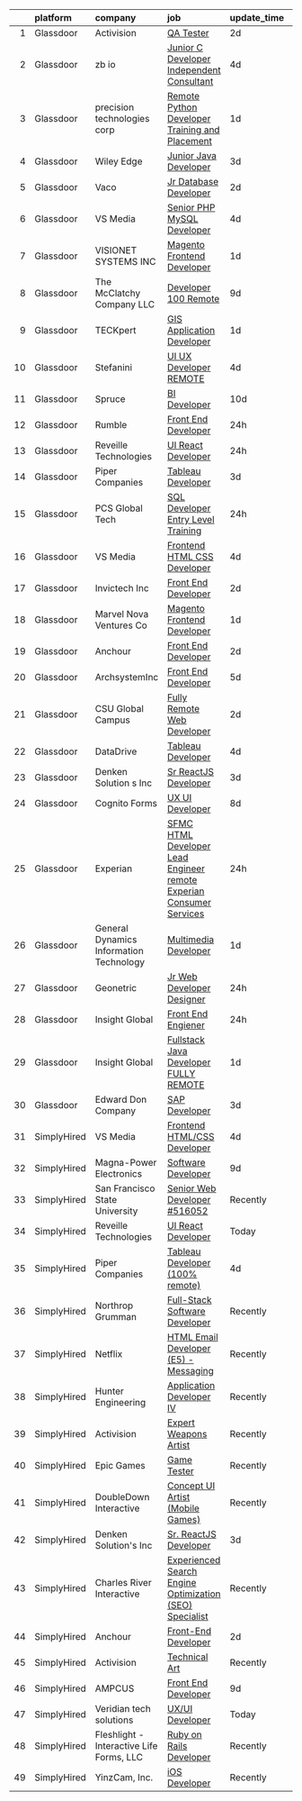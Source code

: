 

|    | platform    | company                                  | job                                                                                                                                                                                                                                                                                                                                                                                                                                                                                                                                                                                                                                                                                                                                                                                                                                                                                                           | update_time   | location                          |
|---:|:------------|:-----------------------------------------|:--------------------------------------------------------------------------------------------------------------------------------------------------------------------------------------------------------------------------------------------------------------------------------------------------------------------------------------------------------------------------------------------------------------------------------------------------------------------------------------------------------------------------------------------------------------------------------------------------------------------------------------------------------------------------------------------------------------------------------------------------------------------------------------------------------------------------------------------------------------------------------------------------------------|:--------------|:----------------------------------|
|  1 | Glassdoor   | Activision                               | [QA Tester](https://www.glassdoor.com/partner/jobListing.htm?pos=119&ao=1136043&s=58&guid=000001834a37cca39f917d13d631f6da&src=GD_JOB_AD&t=SR&vt=w&cs=1_ecb9f6ad&cb=1663397514725&jobListingId=1008141043234&jrtk=3-0-1gd53fj68jm6b801-1gd53fj6qjm7r800-ccb19dafc5604c55-)                                                                                                                                                                                                                                                                                                                                                                                                                                                                                                                                                                                                                                    | 2d            | Carlsbad, CA                      |
|  2 | Glassdoor   | zb io                                    | [Junior C   Developer  Independent Consultant ](https://www.glassdoor.com/partner/jobListing.htm?pos=120&ao=1136043&s=58&guid=000001834a37cca39f917d13d631f6da&src=GD_JOB_AD&t=SR&vt=w&ea=1&cs=1_1be39d12&cb=1663397514725&jobListingId=1008134985674&jrtk=3-0-1gd53fj68jm6b801-1gd53fj6qjm7r800-5c2c2082a66a5154-)                                                                                                                                                                                                                                                                                                                                                                                                                                                                                                                                                                                           | 4d            | Remote                            |
|  3 | Glassdoor   | precision technologies corp              | [Remote Python Developer Training and Placement](https://www.glassdoor.com/partner/jobListing.htm?pos=108&ao=1136043&s=58&guid=000001834a37cca39f917d13d631f6da&src=GD_JOB_AD&t=SR&vt=w&ea=1&cs=1_9a12ce20&cb=1663397514723&jobListingId=1008142483787&jrtk=3-0-1gd53fj68jm6b801-1gd53fj6qjm7r800-bf261e198c7c5ed4-)                                                                                                                                                                                                                                                                                                                                                                                                                                                                                                                                                                                          | 1d            | Remote                            |
|  4 | Glassdoor   | Wiley Edge                               | [Junior Java Developer](https://www.glassdoor.com/partner/jobListing.htm?pos=112&ao=1136043&s=58&guid=000001834a37cca39f917d13d631f6da&src=GD_JOB_AD&t=SR&vt=w&ea=1&cs=1_653adb29&cb=1663397514723&jobListingId=1008136899544&jrtk=3-0-1gd53fj68jm6b801-1gd53fj6qjm7r800-94c7f884cef34dfb-)                                                                                                                                                                                                                                                                                                                                                                                                                                                                                                                                                                                                                   | 3d            | Remote                            |
|  5 | Glassdoor   | Vaco                                     | [Jr  Database Developer](https://www.glassdoor.com/partner/jobListing.htm?pos=105&ao=1110586&s=58&guid=000001834a37cca39f917d13d631f6da&src=GD_JOB_AD&t=SR&vt=w&ea=1&cs=1_f7754e2d&cb=1663397514722&jobListingId=1008139274684&cpc=9908D8D4413DBB8A&jrtk=3-0-1gd53fj68jm6b801-1gd53fj6qjm7r800-e96d16565c49d3c4--6NYlbfkN0D_sybMACCpf9B-677oK5j6rPldVB6BlrVvFjO_o-GJZbzuF-qh4PxErFUqfUsv_6sJBqOY3Tzj9lvq_Q6twrvwwGutYbj7HwcppQBXu6U9nnN99q7ZoFWHq6jrsN6oRsGimPHQVYNxZXwA9Q-T-0BlPpuYrj0DbQoGzEHPIefGBKYIMObiw2uJ6Bd5Ti0qFWt2WVA1u9FVqp4j_ZQ-oRpUTFig0olBuMXDxug8b7IRzDGgGTLBFRHawEocE8bKOI3e8sUZGlHs6VobGhVJR5HD2g_GFw2i3gvDwOQhDvoTBzkOgHs-QWyC3ygDJ4qRRdMjl2Q6yATAU4c3WwQ2JUA7gdbBo04HpWaa_pg8tAAbLPi913aoUgDWDhNd5Dl3neIAIyNTDQNnQ5VnPhxvauaZUIBOfr6_lLj6cZVctuvmyCTQm0IIiGM133hfIuP5sAmMb5UtdFrV_AezDSQ1i74K2s7uy6YS_uge06k6RvKa4K8dYnLC3z_-N776369_99NQ7RPztWyTfsohxZGb-PIv_sLzEZmKbznhnFynY4z2Ug%3D%3D) | 2d            | Tampa, FL                         |
|  6 | Glassdoor   | VS Media                                 | [Senior PHP MySQL Developer](https://www.glassdoor.com/partner/jobListing.htm?pos=125&ao=1136043&s=58&guid=000001834a37cca39f917d13d631f6da&src=GD_JOB_AD&t=SR&vt=w&ea=1&cs=1_7680c2d3&cb=1663397514726&jobListingId=1008134742222&jrtk=3-0-1gd53fj68jm6b801-1gd53fj6qjm7r800-2b1cf38a5bf77b87-)                                                                                                                                                                                                                                                                                                                                                                                                                                                                                                                                                                                                              | 4d            | Westlake Village, Los Angeles, CA |
|  7 | Glassdoor   | VISIONET SYSTEMS INC                     | [Magento Frontend Developer](https://www.glassdoor.com/partner/jobListing.htm?pos=126&ao=1136043&s=58&guid=000001834a37cca39f917d13d631f6da&src=GD_JOB_AD&t=SR&vt=w&ea=1&cs=1_b90e280d&cb=1663397514727&jobListingId=1008142875969&jrtk=3-0-1gd53fj68jm6b801-1gd53fj6qjm7r800-0aa4a095d623cf61-)                                                                                                                                                                                                                                                                                                                                                                                                                                                                                                                                                                                                              | 1d            | Remote                            |
|  8 | Glassdoor   | The McClatchy Company  LLC               | [Developer 100  Remote](https://www.glassdoor.com/partner/jobListing.htm?pos=102&ao=1110586&s=58&guid=000001834a37cca39f917d13d631f6da&src=GD_JOB_AD&t=SR&vt=w&ea=1&cs=1_6ecc90eb&cb=1663397514721&jobListingId=1008123581793&cpc=451933188B21919D&jrtk=3-0-1gd53fj68jm6b801-1gd53fj6qjm7r800-6acf41fd2f09dc8d--6NYlbfkN0AvJamjXhlkDEVf_vcoI3bbUUL_2ExICajiRnoRkOTKxHcQu0PRm526CmUeTsfanZOqoMDdrUp-j2i0QJI96SrAfuCerXt-A9V0AqPqWyOynJ3x-O-RpQjzGHVi4lOd5Z4R8Srd_uF6_bna1BnLFXLTnrhod1AEqQ2yc5WyqDa7bVoBDzmrc0u2pe9297U47Lrc1NNyf6dbALjByfE0WHji_SMvf2JU-Qi4Z3SBDznwXWqoQizS1Y6u5Mp933CIZPnqcnwoTkpeZNPglj_ndXPw1Jx5eDvR8UozHNBrUzbAGN2tdZI2jGOTFvOIH_YaNwZu0J7Mo613NF1dEofeI_Q8RJxXu-rxsKc6gunKouAfPFxgr5xC4HYpOKh5-4MqW00gPx49vkieazCrpXvEGBsPttltea3Nw7cKC97g2DQ23gm3PGPNdnIaw88gDOaJJCwWLB2-hByUzU4XQXLF5hqWOJz4rPADzIhhwVYoqLWwQWiFVKXUjOyWCo7c5i9ttUM%3D)                                                | 9d            | Remote                            |
|  9 | Glassdoor   | TECKpert                                 | [GIS Application Developer](https://www.glassdoor.com/partner/jobListing.htm?pos=129&ao=1136043&s=58&guid=000001834a37cca39f917d13d631f6da&src=GD_JOB_AD&t=SR&vt=w&ea=1&cs=1_b010ea56&cb=1663397514727&jobListingId=1008143251767&jrtk=3-0-1gd53fj68jm6b801-1gd53fj6qjm7r800-dfe5f86efd6c7f5f-)                                                                                                                                                                                                                                                                                                                                                                                                                                                                                                                                                                                                               | 1d            | Miami, FL                         |
| 10 | Glassdoor   | Stefanini                                | [UI UX Developer REMOTE](https://www.glassdoor.com/partner/jobListing.htm?pos=128&ao=1136043&s=58&guid=000001834a37cca39f917d13d631f6da&src=GD_JOB_AD&t=SR&vt=w&ea=1&cs=1_5e165a5e&cb=1663397514727&jobListingId=1008134955356&jrtk=3-0-1gd53fj68jm6b801-1gd53fj6qjm7r800-67cb59f16a888a1e-)                                                                                                                                                                                                                                                                                                                                                                                                                                                                                                                                                                                                                  | 4d            | Remote                            |
| 11 | Glassdoor   | Spruce                                   | [BI Developer](https://www.glassdoor.com/partner/jobListing.htm?pos=117&ao=1136043&s=58&guid=000001834a37cca39f917d13d631f6da&src=GD_JOB_AD&t=SR&vt=w&ea=1&cs=1_4567930e&cb=1663397514724&jobListingId=1008120560988&jrtk=3-0-1gd53fj68jm6b801-1gd53fj6qjm7r800-85f577acc1c47a3a-)                                                                                                                                                                                                                                                                                                                                                                                                                                                                                                                                                                                                                            | 10d           | Remote                            |
| 12 | Glassdoor   | Rumble                                   | [Front End Developer](https://www.glassdoor.com/partner/jobListing.htm?pos=123&ao=1136043&s=58&guid=000001834a37cca39f917d13d631f6da&src=GD_JOB_AD&t=SR&vt=w&ea=1&cs=1_604e5d61&cb=1663397514726&jobListingId=1008145688807&jrtk=3-0-1gd53fj68jm6b801-1gd53fj6qjm7r800-9a7c29d944cbe8f3-)                                                                                                                                                                                                                                                                                                                                                                                                                                                                                                                                                                                                                     | 24h           | Remote                            |
| 13 | Glassdoor   | Reveille Technologies                    | [UI React Developer](https://www.glassdoor.com/partner/jobListing.htm?pos=116&ao=1136043&s=58&guid=000001834a37cca39f917d13d631f6da&src=GD_JOB_AD&t=SR&vt=w&ea=1&cs=1_e4689c31&cb=1663397514724&jobListingId=1008144671531&jrtk=3-0-1gd53fj68jm6b801-1gd53fj6qjm7r800-331805cf207c9661-)                                                                                                                                                                                                                                                                                                                                                                                                                                                                                                                                                                                                                      | 24h           | Plano, TX                         |
| 14 | Glassdoor   | Piper Companies                          | [Tableau Developer](https://www.glassdoor.com/partner/jobListing.htm?pos=121&ao=1136043&s=58&guid=000001834a37cca39f917d13d631f6da&src=GD_JOB_AD&t=SR&vt=w&cs=1_7ee3734a&cb=1663397514726&jobListingId=1008137201996&jrtk=3-0-1gd53fj68jm6b801-1gd53fj6qjm7r800-3e3c58ced188e176-)                                                                                                                                                                                                                                                                                                                                                                                                                                                                                                                                                                                                                            | 3d            | Remote                            |
| 15 | Glassdoor   | PCS Global Tech                          | [SQL Developer Entry Level  Training ](https://www.glassdoor.com/partner/jobListing.htm?pos=110&ao=1136043&s=58&guid=000001834a37cca39f917d13d631f6da&src=GD_JOB_AD&t=SR&vt=w&ea=1&cs=1_fec9e1f6&cb=1663397514723&jobListingId=1008145101589&jrtk=3-0-1gd53fj68jm6b801-1gd53fj6qjm7r800-29175f5255292c0c-)                                                                                                                                                                                                                                                                                                                                                                                                                                                                                                                                                                                                    | 24h           | Minneapolis, MN                   |
| 16 | Glassdoor   | VS Media                                 | [Frontend HTML CSS Developer](https://www.glassdoor.com/partner/jobListing.htm?pos=106&ao=1136043&s=58&guid=000001834a37cca39f917d13d631f6da&src=GD_JOB_AD&t=SR&vt=w&ea=1&cs=1_cea18909&cb=1663397514722&jobListingId=1008134742421&jrtk=3-0-1gd53fj68jm6b801-1gd53fj6qjm7r800-4be2c87897b4a3bb-)                                                                                                                                                                                                                                                                                                                                                                                                                                                                                                                                                                                                             | 4d            | Westlake Village, Los Angeles, CA |
| 17 | Glassdoor   | Invictech Inc                            | [Front End Developer](https://www.glassdoor.com/partner/jobListing.htm?pos=107&ao=1136043&s=58&guid=000001834a37cca39f917d13d631f6da&src=GD_JOB_AD&t=SR&vt=w&ea=1&cs=1_7f5b582c&cb=1663397514722&jobListingId=1008139186947&jrtk=3-0-1gd53fj68jm6b801-1gd53fj6qjm7r800-9c0cd2d4074c55fd-)                                                                                                                                                                                                                                                                                                                                                                                                                                                                                                                                                                                                                     | 2d            | Remote                            |
| 18 | Glassdoor   | Marvel Nova Ventures   Co                | [Magento Frontend Developer](https://www.glassdoor.com/partner/jobListing.htm?pos=118&ao=1136043&s=58&guid=000001834a37cca39f917d13d631f6da&src=GD_JOB_AD&t=SR&vt=w&ea=1&cs=1_644c0524&cb=1663397514725&jobListingId=1008143571270&jrtk=3-0-1gd53fj68jm6b801-1gd53fj6qjm7r800-90e4b93e573f8c50-)                                                                                                                                                                                                                                                                                                                                                                                                                                                                                                                                                                                                              | 1d            | Remote                            |
| 19 | Glassdoor   | Anchour                                  | [Front End Developer](https://www.glassdoor.com/partner/jobListing.htm?pos=111&ao=1136043&s=58&guid=000001834a37cca39f917d13d631f6da&src=GD_JOB_AD&t=SR&vt=w&ea=1&cs=1_28880755&cb=1663397514723&jobListingId=1008140864655&jrtk=3-0-1gd53fj68jm6b801-1gd53fj6qjm7r800-958f134108738fdf-)                                                                                                                                                                                                                                                                                                                                                                                                                                                                                                                                                                                                                     | 2d            | Remote                            |
| 20 | Glassdoor   | ArchsystemInc                            | [Front End Developer](https://www.glassdoor.com/partner/jobListing.htm?pos=113&ao=1136043&s=58&guid=000001834a37cca39f917d13d631f6da&src=GD_JOB_AD&t=SR&vt=w&ea=1&cs=1_c0fbd763&cb=1663397514724&jobListingId=1008131614550&jrtk=3-0-1gd53fj68jm6b801-1gd53fj6qjm7r800-6a3856281956238b-)                                                                                                                                                                                                                                                                                                                                                                                                                                                                                                                                                                                                                     | 5d            | Remote                            |
| 21 | Glassdoor   | CSU   Global Campus                      | [Fully Remote Web Developer](https://www.glassdoor.com/partner/jobListing.htm?pos=130&ao=1136043&s=58&guid=000001834a37cca39f917d13d631f6da&src=GD_JOB_AD&t=SR&vt=w&cs=1_572e4762&cb=1663397514727&jobListingId=1008140885313&jrtk=3-0-1gd53fj68jm6b801-1gd53fj6qjm7r800-d97b751c2370fdb5-)                                                                                                                                                                                                                                                                                                                                                                                                                                                                                                                                                                                                                   | 2d            | Aurora, CO                        |
| 22 | Glassdoor   | DataDrive                                | [Tableau Developer](https://www.glassdoor.com/partner/jobListing.htm?pos=101&ao=1110586&s=58&guid=000001834a37cca39f917d13d631f6da&src=GD_JOB_AD&t=SR&vt=w&cs=1_2c749f16&cb=1663397514721&jobListingId=1008135042803&cpc=DE56C24FF6DEC286&jrtk=3-0-1gd53fj68jm6b801-1gd53fj6qjm7r800-dbd1bbf72a12203a--6NYlbfkN0C_EexUtFsd62L3wbPtiRuts2JQS4gLayL7bFHgeLwCNA13JmMhwnesO5XngLmCri9Y3AKPfXdZAUVfY9szAwO89QirbBN5rFdKfIm3wDEsjG9gTAfLKhxnX4k8kTMerSJdR0Rx3iuAUO_6KYhsV1pykntxnkTMUCRqJ7poSUq1ueCwwuGgQzl0hiKKd0FdpTrF4k_aVIgUr5W-KSDKjwpSyCa1w4U8xA6M29iKtyVplS-h9W9n81jhWkTdZ_gPeZdleRc19Yir-3CHGyVZiNiXV4VVMi3AcCILGxIMqqk9AiGCdk2H92ItMXF9OH_wCOYQnUDeend0kmpVGmW5Eexfl1_co3Ux3YmzPlEgS1I1jW6rcXGWpWJ9aOJA40JMSPE4Qdk1jBJVqMVq0-g_lwVZpHQc-38n7lSg9G62S2xFGa3lJGiPTRb7LKxLTeH7upv_Deup2hb8wOSC_kpsJ1mm)                                                                                                       | 4d            | Remote                            |
| 23 | Glassdoor   | Denken Solution s Inc                    | [Sr  ReactJS Developer](https://www.glassdoor.com/partner/jobListing.htm?pos=115&ao=1136043&s=58&guid=000001834a37cca39f917d13d631f6da&src=GD_JOB_AD&t=SR&vt=w&ea=1&cs=1_68ef700e&cb=1663397514724&jobListingId=1008136868889&jrtk=3-0-1gd53fj68jm6b801-1gd53fj6qjm7r800-35096746a7445345-)                                                                                                                                                                                                                                                                                                                                                                                                                                                                                                                                                                                                                   | 3d            | Remote                            |
| 24 | Glassdoor   | Cognito Forms                            | [UX UI Developer](https://www.glassdoor.com/partner/jobListing.htm?pos=127&ao=1136043&s=58&guid=000001834a37cca39f917d13d631f6da&src=GD_JOB_AD&t=SR&vt=w&ea=1&cs=1_2237ae05&cb=1663397514727&jobListingId=1008126593128&jrtk=3-0-1gd53fj68jm6b801-1gd53fj6qjm7r800-e569c7e9e990bf04-)                                                                                                                                                                                                                                                                                                                                                                                                                                                                                                                                                                                                                         | 8d            | Remote                            |
| 25 | Glassdoor   | Experian                                 | [SFMC HTML Developer Lead Engineer  remote   Experian Consumer Services](https://www.glassdoor.com/partner/jobListing.htm?pos=114&ao=1136043&s=58&guid=000001834a37cca39f917d13d631f6da&src=GD_JOB_AD&t=SR&vt=w&cs=1_72aa99aa&cb=1663397514724&jobListingId=1008146093006&jrtk=3-0-1gd53fj68jm6b801-1gd53fj6qjm7r800-ed9a4af78bd1377f-)                                                                                                                                                                                                                                                                                                                                                                                                                                                                                                                                                                       | 24h           | Costa Mesa, CA                    |
| 26 | Glassdoor   | General Dynamics Information Technology  | [Multimedia Developer](https://www.glassdoor.com/partner/jobListing.htm?pos=122&ao=1136043&s=58&guid=000001834a37cca39f917d13d631f6da&src=GD_JOB_AD&t=SR&vt=w&cs=1_be34e179&cb=1663397514726&jobListingId=1008142709307&jrtk=3-0-1gd53fj68jm6b801-1gd53fj6qjm7r800-4fd4c75b0208ad5b-)                                                                                                                                                                                                                                                                                                                                                                                                                                                                                                                                                                                                                         | 1d            | Remote                            |
| 27 | Glassdoor   | Geonetric                                | [Jr  Web Developer   Designer](https://www.glassdoor.com/partner/jobListing.htm?pos=109&ao=1136043&s=58&guid=000001834a37cca39f917d13d631f6da&src=GD_JOB_AD&t=SR&vt=w&ea=1&cs=1_53897c74&cb=1663397514723&jobListingId=1008145076799&jrtk=3-0-1gd53fj68jm6b801-1gd53fj6qjm7r800-baad3f8d762912bb-)                                                                                                                                                                                                                                                                                                                                                                                                                                                                                                                                                                                                            | 24h           | Remote                            |
| 28 | Glassdoor   | Insight Global                           | [Front End Engiener](https://www.glassdoor.com/partner/jobListing.htm?pos=103&ao=1110586&s=58&guid=000001834a37cca39f917d13d631f6da&src=GD_JOB_AD&t=SR&vt=w&cs=1_dc549955&cb=1663397514721&jobListingId=1008145725373&cpc=56C4EA4A1A191A49&jrtk=3-0-1gd53fj68jm6b801-1gd53fj6qjm7r800-e996bacc8499b2b4--6NYlbfkN0BKkHZu3wF05EeDimN_p6sYpKCMArvwa95YdH7UpkaBCqc7l59Erwqc4yQsGO85_EKttPJN_kG-pQPwEVlyBFJBsPQtE7nQ5tXEdoHNOBZDt28gKBpmiJNpbVUxgkfQBbVGJfxKb43_41yZsTKF4V7SzxclEUjD16l2F1apbHtbXOMV_0sLIjZWgUnlt9CZ2wMN0rhhwgWwFHFbIkj9eP_w6WH-XIziyDr3trlazwIwC52vp2D6qYW89azxstJtfIZcBKvAaivNkECsgz0QM7bviKnn7e_FfJedu7h9bHUzNiC5kUmYMg7SInfnI7hKDTxi-fav1NDajTq8RV082U7-uV2JgAFKWlNms474uaBhMkrl9O71x_Iwre3u4KlYt_O7TPJcNfznSihxF97z-bXWRGbQRtFVeCkrYqCYc6sdKnuRBgXD42QjQPIrHOF8IaGq7ynaUyvW8fq0YoPuIdLZE-lbyXdmKfQPBOBMke28fA5IxYPYxPIq)                                                                      | 24h           | Sunnyvale, CA                     |
| 29 | Glassdoor   | Insight Global                           | [Fullstack Java Developer   FULLY REMOTE](https://www.glassdoor.com/partner/jobListing.htm?pos=104&ao=1110586&s=58&guid=000001834a37cca39f917d13d631f6da&src=GD_JOB_AD&t=SR&vt=w&ea=1&cs=1_61683e50&cb=1663397514722&jobListingId=1008142604990&cpc=AC285F3A3ECA6BB0&jrtk=3-0-1gd53fj68jm6b801-1gd53fj6qjm7r800-af9cc59ad0c0cc57--6NYlbfkN0BKkHZu3wF05EeDimN_p6sYpKCMArvwa95YdH7UpkaBCobj99dZAfyu9JevU964-bLh3zpYO1He_5xJpcOCIyjoAJ8Y51gFXNz4YD35uOqbxSCoCnyZf0m3jVtrQcSn8wCaZ7i14_3WFkWurJ_wLurESBBD3_HoakCW9cUO6BYc6IkEQRDlWDUBB7ee_Ahkd-41sCEqXK2D85iD-6R56STP_VsEPD1CFNx_C4VvrSKjJuGw-qZ1CFoGXqDn7_7fXRFr7ciX0UAdFkppGYdtlE3j2B7dwoTGXN2iM7zFC3bYdqCyV45NNK3erSPl1IfsUFuZBndYAcbNV3n96Frq3OF2Uiza8ZdbPexZboYOJGNzpBPdFSu4ml_Rg8lclZktFORKZ-3fu95ZUIwJIA1nb-fYzI96ySJ4q_vAzjETUW557uhKfIL_memd3OPZP5JNdumoEBqK08XfBx0V8mB8JTm_ZW13a7KxyWejv-UHILCn1ajZqMujbz1Yk9MsJ1aHL8A9LtBLvep2pL377Z1PGVnh)            | 1d            | Remote                            |
| 30 | Glassdoor   | Edward Don   Company                     | [SAP Developer](https://www.glassdoor.com/partner/jobListing.htm?pos=124&ao=1136043&s=58&guid=000001834a37cca39f917d13d631f6da&src=GD_JOB_AD&t=SR&vt=w&ea=1&cs=1_b5ad08ca&cb=1663397514726&jobListingId=1008136724583&jrtk=3-0-1gd53fj68jm6b801-1gd53fj6qjm7r800-d192a4f767e2e438-)                                                                                                                                                                                                                                                                                                                                                                                                                                                                                                                                                                                                                           | 3d            | Woodridge, IL                     |
| 31 | SimplyHired | VS Media                                 | [Frontend HTML/CSS Developer](https://www.simplyhired.com/job/UJdgHoL5G8I2YuuaPdeA7BYEVdKc0vIu0pJrzek715iDBxqQ_IqGJA?q=interactive+developer)                                                                                                                                                                                                                                                                                                                                                                                                                                                                                                                                                                                                                                                                                                                                                                 | 4d            | Westlake Village, CA              |
| 32 | SimplyHired | Magna-Power Electronics                  | [Software Developer](https://www.simplyhired.com/job/jOG0Y4V4pL7GqWcolr1ryeSjbUcAzpAFqBGqpPvZwvDG9WUZglz3ww?q=interactive+developer)                                                                                                                                                                                                                                                                                                                                                                                                                                                                                                                                                                                                                                                                                                                                                                          | 9d            | Flemington, NJ                    |
| 33 | SimplyHired | San Francisco State University           | [Senior Web Developer #516052](https://www.simplyhired.com/job/BkrpKxfe0zN2ZElXxg4hS26iH2-T93KqVNl8LOtva-0eyIIRUfMzyQ?q=interactive+developer)                                                                                                                                                                                                                                                                                                                                                                                                                                                                                                                                                                                                                                                                                                                                                                | Recently      | San Francisco, CA                 |
| 34 | SimplyHired | Reveille Technologies                    | [UI React Developer](https://www.simplyhired.com/job/8II9foac_FkuDLoqewCLS7JJpUAr6O050xiML6OBKsDk0MZW8Tn8fg?q=interactive+developer)                                                                                                                                                                                                                                                                                                                                                                                                                                                                                                                                                                                                                                                                                                                                                                          | Today         | Plano, TX                         |
| 35 | SimplyHired | Piper Companies                          | [Tableau Developer (100% remote)](https://www.simplyhired.com/job/VBX1Toydzov3vWra12ABnlbtrEmU6DNsQYxtyuVhuIMlN63Ec2viGw?q=interactive+developer)                                                                                                                                                                                                                                                                                                                                                                                                                                                                                                                                                                                                                                                                                                                                                             | 4d            | Remote                            |
| 36 | SimplyHired | Northrop Grumman                         | [Full-Stack Software Developer](https://www.simplyhired.com/job/KfvAfwA02I-vk_UPEnZagNlbYkXcr_SGAc6Vj_hVI9cqAvTgjTF2XQ?q=interactive+developer)                                                                                                                                                                                                                                                                                                                                                                                                                                                                                                                                                                                                                                                                                                                                                               | Recently      | Albuquerque, NM                   |
| 37 | SimplyHired | Netflix                                  | [HTML Email Developer (E5) - Messaging](https://www.simplyhired.com/job/1bXVxt5BiO0MD0IViaSIetDkT_fhFoZwnqAbC8nd3-MrVMl4GV84Zg?q=interactive+developer)                                                                                                                                                                                                                                                                                                                                                                                                                                                                                                                                                                                                                                                                                                                                                       | Recently      | Remote                            |
| 38 | SimplyHired | Hunter Engineering                       | [Application Developer IV](https://www.simplyhired.com/job/YFUIDbq4X1ApEKOAIGRSp-bv7wpSPY0WrZqq6VHhYDewaZdnHcn5KA?q=interactive+developer)                                                                                                                                                                                                                                                                                                                                                                                                                                                                                                                                                                                                                                                                                                                                                                    | Recently      | Bridgeton, MO                     |
| 39 | SimplyHired | Activision                               | [Expert Weapons Artist](https://www.simplyhired.com/job/GKajqPoXyNV5kCMxFvv9G8A5GMe40CtBKttXL_b5MgItHSK5H77Wsg?q=interactive+developer)                                                                                                                                                                                                                                                                                                                                                                                                                                                                                                                                                                                                                                                                                                                                                                       | Recently      | Austin, TX                        |
| 40 | SimplyHired | Epic Games                               | [Game Tester](https://www.simplyhired.com/job/fXQVisS9lohkdG-WdukAFYKbzy5NbHdvQMGiJ7T_hLLiS-mhKWZsyQ?q=interactive+developer)                                                                                                                                                                                                                                                                                                                                                                                                                                                                                                                                                                                                                                                                                                                                                                                 | Recently      | Cary, NC                          |
| 41 | SimplyHired | DoubleDown Interactive                   | [Concept UI Artist (Mobile Games)](https://www.simplyhired.com/job/TOxGl5diRsz23HAJC9oePvNB-v4d2dBG2z6ABLiDKoxs86ndD_kO9w?q=interactive+developer)                                                                                                                                                                                                                                                                                                                                                                                                                                                                                                                                                                                                                                                                                                                                                            | Recently      | Seattle, WA                       |
| 42 | SimplyHired | Denken Solution's Inc                    | [Sr. ReactJS Developer](https://www.simplyhired.com/job/Mgk9HRZ_fn3Nw241AhqDnrb6gAXyMEUxb4WuR6_GQc1Lgw-5m-sLtQ?q=interactive+developer)                                                                                                                                                                                                                                                                                                                                                                                                                                                                                                                                                                                                                                                                                                                                                                       | 3d            | Remote                            |
| 43 | SimplyHired | Charles River Interactive                | [Experienced Search Engine Optimization (SEO) Specialist](https://www.simplyhired.com/job/2P3IU5TZjibQyfY2M80rvV0vZpN6FS3gLWXNp-1ECa9hx2FpJRWJ6g?q=interactive+developer)                                                                                                                                                                                                                                                                                                                                                                                                                                                                                                                                                                                                                                                                                                                                     | Recently      | Lowell, MA                        |
| 44 | SimplyHired | Anchour                                  | [Front-End Developer](https://www.simplyhired.com/job/n8ZWMsoRqInh31B14sIx2GnheiJiZOy2mlPfOXhKqUD340bY3onWfQ?q=interactive+developer)                                                                                                                                                                                                                                                                                                                                                                                                                                                                                                                                                                                                                                                                                                                                                                         | 2d            | Remote                            |
| 45 | SimplyHired | Activision                               | [Technical Art](https://www.simplyhired.com/job/Scsb9oHL0CmHljZsIimIMtBJER65dgcduGq4el2yH5Q-GysoJqjJFg?q=interactive+developer)                                                                                                                                                                                                                                                                                                                                                                                                                                                                                                                                                                                                                                                                                                                                                                               | Recently      | Los Angeles, CA                   |
| 46 | SimplyHired | AMPCUS                                   | [Front End Developer](https://www.simplyhired.com/job/Jv9e4QiuV8DJM3v8rvgLJBsIdGsLxzv4E7G_6eWT6HnOOFaqOYFstA?q=interactive+developer)                                                                                                                                                                                                                                                                                                                                                                                                                                                                                                                                                                                                                                                                                                                                                                         | 9d            | Merrifield, VA                    |
| 47 | SimplyHired | Veridian tech solutions                  | [UX/UI Developer](https://www.simplyhired.com/job/nxWGZMj_5QmLkxOnhL1-QL9MGGUJQ0o_ekAEyc5rdhNhLsMS48hlFA?q=interactive+developer)                                                                                                                                                                                                                                                                                                                                                                                                                                                                                                                                                                                                                                                                                                                                                                             | Today         | Philadelphia, MS                  |
| 48 | SimplyHired | Fleshlight - Interactive Life Forms, LLC | [Ruby on Rails Developer](https://www.simplyhired.com/job/gPDESUELOP0fL5zlm_DT2thGAmIcRSTufJY10HGYaoWBtJ7UOe3rdw?q=interactive+developer)                                                                                                                                                                                                                                                                                                                                                                                                                                                                                                                                                                                                                                                                                                                                                                     | Recently      | Austin, TX                        |
| 49 | SimplyHired | YinzCam, Inc.                            | [iOS Developer](https://www.simplyhired.com/job/O7s3dealHuxhU0MGhoaMnfOJziqVEUTHKEJtlDWUSPF8S_dqWf-8-Q?q=interactive+developer)                                                                                                                                                                                                                                                                                                                                                                                                                                                                                                                                                                                                                                                                                                                                                                               | Recently      | Pittsburgh, PA                    |